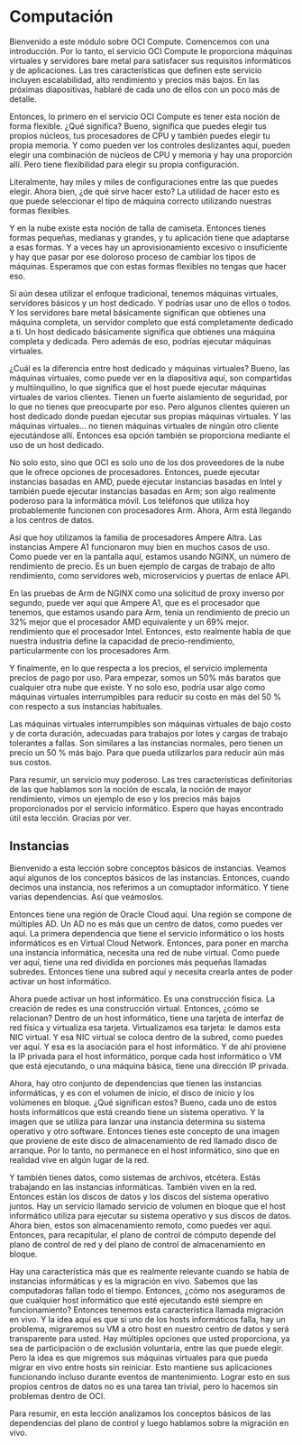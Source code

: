 # Computación

Bienvenido a este módulo sobre OCI Compute. Comencemos con una introducción. Por lo tanto, el servicio OCI Compute le proporciona máquinas virtuales y servidores bare metal para satisfacer sus requisitos informáticos y de aplicaciones. Las tres características que definen este servicio incluyen escalabilidad, alto rendimiento y precios más bajos. En las próximas diapositivas, hablaré de cada uno de ellos con un poco más de detalle.

Entonces, lo primero en el servicio OCI Compute es tener esta noción de forma flexible. ¿Qué significa? Bueno, significa que puedes elegir tus propios núcleos, tus procesadores de CPU y también puedes elegir tu propia memoria. Y como pueden ver los controles deslizantes aquí, pueden elegir una combinación de núcleos de CPU y memoria y hay una proporción allí. Pero tiene flexibilidad para elegir su propia configuración.

Literalmente, hay miles y miles de configuraciones entre las que puedes elegir. Ahora bien, ¿de qué sirve hacer esto? La utilidad de hacer esto es que puede seleccionar el tipo de máquina correcto utilizando nuestras formas flexibles.

Y en la nube existe esta noción de talla de camiseta. Entonces tienes formas pequeñas, medianas y grandes, y tu aplicación tiene que adaptarse a esas formas. Y a veces hay un aprovisionamiento excesivo o insuficiente y hay que pasar por ese doloroso proceso de cambiar los tipos de máquinas. Esperamos que con estas formas flexibles no tengas que hacer eso.

Si aún desea utilizar el enfoque tradicional, tenemos máquinas virtuales, servidores básicos y un host dedicado. Y podrías usar uno de ellos o todos. Y los servidores bare metal básicamente significan que obtienes una máquina completa, un servidor completo que está completamente dedicado a ti. Un host dedicado básicamente significa que obtienes una máquina completa y dedicada. Pero además de eso, podrías ejecutar máquinas virtuales.

¿Cuál es la diferencia entre host dedicado y máquinas virtuales? Bueno, las máquinas virtuales, como puede ver en la diapositiva aquí, son compartidas y multiinquilino, lo que significa que el host puede ejecutar máquinas virtuales de varios clientes. Tienen un fuerte aislamiento de seguridad, por lo que no tienes que preocuparte por eso. Pero algunos clientes quieren un host dedicado donde puedan ejecutar sus propias máquinas virtuales. Y las máquinas virtuales... no tienen máquinas virtuales de ningún otro cliente ejecutándose allí. Entonces esa opción también se proporciona mediante el uso de un host dedicado.

No solo esto, sino que OCI es solo uno de los dos proveedores de la nube que le ofrece opciones de procesadores. Entonces, puede ejecutar instancias basadas en AMD, puede ejecutar instancias basadas en Intel y también puede ejecutar instancias basadas en Arm; son algo realmente poderoso para la informática móvil. Los teléfonos que utiliza hoy probablemente funcionen con procesadores Arm. Ahora, Arm está llegando a los centros de datos.

Así que hoy utilizamos la familia de procesadores Ampere Altra. Las instancias Ampere A1 funcionaron muy bien en muchos casos de uso. Como puede ver en la pantalla aquí, estamos usando NGINX, un número de rendimiento de precio. Es un buen ejemplo de cargas de trabajo de alto rendimiento, como servidores web, microservicios y puertas de enlace API.

En las pruebas de Arm de NGINX como una solicitud de proxy inverso por segundo, puede ver aquí que Ampere A1, que es el procesador que tenemos, que estamos usando para Arm, tenía un rendimiento de precio un 32% mejor que el procesador AMD equivalente y un 69% mejor. rendimiento que el procesador Intel. Entonces, esto realmente habla de que nuestra industria define la capacidad de precio-rendimiento, particularmente con los procesadores Arm.

Y finalmente, en lo que respecta a los precios, el servicio implementa precios de pago por uso. Para empezar, somos un 50% más baratos que cualquier otra nube que existe. Y no solo eso, podría usar algo como máquinas virtuales interrumpibles para reducir su costo en más del 50 % con respecto a sus instancias habituales.

Las máquinas virtuales interrumpibles son máquinas virtuales de bajo costo y de corta duración, adecuadas para trabajos por lotes y cargas de trabajo tolerantes a fallas. Son similares a las instancias normales, pero tienen un precio un 50 % más bajo. Para que pueda utilizarlos para reducir aún más sus costos.

Para resumir, un servicio muy poderoso. Las tres características definitorias de las que hablamos son la noción de escala, la noción de mayor rendimiento, vimos un ejemplo de eso y los precios más bajos proporcionados por el servicio informático. Espero que hayas encontrado útil esta lección. Gracias por ver.

## Instancias

Bienvenido a esta lección sobre conceptos básicos de instancias. Veamos aquí algunos de los conceptos básicos de las instancias. Entonces, cuando decimos una instancia, nos referimos a un comuptador informático. Y tiene varias dependencias. Así que veámoslos.

Entonces tiene una región de Oracle Cloud aquí. Una región se compone de múltiples AD. Un AD no es más que un centro de datos, como puedes ver aquí. La primera dependencia que tiene el servicio informático o los hosts informáticos es en Virtual Cloud Network. Entonces, para poner en marcha una instancia informática, necesita una red de nube virtual. Como puede ver aquí, tiene una red dividida en porciones más pequeñas llamadas subredes. Entonces tiene una subred aquí y necesita crearla antes de poder activar un host informático.

Ahora puede activar un host informático. Es una construcción física. La creación de redes es una construcción virtual. Entonces, ¿cómo se relacionan? Dentro de un host informático, tiene una tarjeta de interfaz de red física y virtualiza esa tarjeta. Virtualizamos esa tarjeta: le damos esta NIC virtual. Y esa NIC virtual se coloca dentro de la subred, como puedes ver aquí. Y esa es la asociación para el host informático. Y de ahí proviene la IP privada para el host informático, porque cada host informático o VM que está ejecutando, o una máquina básica, tiene una dirección IP privada.

Ahora, hay otro conjunto de dependencias que tienen las instancias informáticas, y es con el volumen de inicio, el disco de inicio y los volúmenes en bloque. ¿Qué significan estos? Bueno, cada uno de estos hosts informáticos que está creando tiene un sistema operativo. Y la imagen que se utiliza para lanzar una instancia determina su sistema operativo y otro software. Entonces tienes este concepto de una imagen que proviene de este disco de almacenamiento de red llamado disco de arranque. Por lo tanto, no permanece en el host informático, sino que en realidad vive en algún lugar de la red.

Y también tienes datos, como sistemas de archivos, etcétera. Estás trabajando en las instancias informáticas. También viven en la red. Entonces están los discos de datos y los discos del sistema operativo juntos. Hay un servicio llamado servicio de volumen en bloque que el host informático utiliza para ejecutar su sistema operativo y sus discos de datos. Ahora bien, estos son almacenamiento remoto, como puedes ver aquí. Entonces, para recapitular, el plano de control de cómputo depende del plano de control de red y del plano de control de almacenamiento en bloque.

Hay una característica más que es realmente relevante cuando se habla de instancias informáticas y es la migración en vivo. Sabemos que las computadoras fallan todo el tiempo. Entonces, ¿cómo nos aseguramos de que cualquier host informático que esté ejecutando esté siempre en funcionamiento? Entonces tenemos esta característica llamada migración en vivo. Y la idea aquí es que si uno de los hosts informáticos falla, hay un problema, migraremos su VM a otro host en nuestro centro de datos y será transparente para usted. Hay múltiples opciones que usted proporciona, ya sea de participación o de exclusión voluntaria, entre las que puede elegir. Pero la idea es que migremos sus máquinas virtuales para que pueda migrar en vivo entre hosts sin reiniciar. Esto mantiene sus aplicaciones funcionando incluso durante eventos de mantenimiento. Lograr esto en sus propios centros de datos no es una tarea tan trivial, pero lo hacemos sin problemas dentro de OCI.

Para resumir, en esta lección analizamos los conceptos básicos de las dependencias del plano de control y luego hablamos sobre la migración en vivo.



